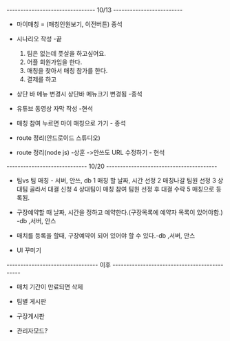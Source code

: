 -------------------------------- 10/13 -------------------------

* 마이매칭 = (매칭인원보기, 이전버튼) 종석
* 시나리오 작성 -끝
  1. 팀은 없는데 풋살을 하고싶어요.
  2. 어플 회원가입을 한다.
  3. 매칭을 찾아서 매칭 참가를 한다.
  4. 결제를 하고 

* 상단 바 메뉴 변경시 상단바 메뉴크기 변경됨 -종석

* 유튜브 동영상 자막 작성 -현석

* 매칭 참여 누르면 마이 매칭으로 가기 - 종석

* route 정리(안드로이드 스튜디오) 

* route 정리(node js) -상훈
 ->안쓰도 URL 수정하기 - 현석
 
----------------------------- 10/20 ----------------------------------------

* 팀vs 팀 매칭 - 서버, 안쓰, db
  1 매칭 할 날짜, 시간 선정
  2 매칭나갈 팀원 선정 
  3 상대팀 골라서 대결 신청
  4 상대팀이 매칭 참여 팀원 선정 후 대결 수락
  5 매칭으로 등록됨.
  
* 구장예약할 때 날짜, 시간을 정하고 예약한다.(구장목록에 예약자 목록이 있어야함.)  -db ,서버, 안스

* 매치를 등록을 할때, 구장예약이 되어 있어야 할 수 있다.-db ,서버, 안스

* UI 꾸미기

--------------------------------- 이후 ---------------------------------------------

* 매치 기간이 만료되면 삭제

* 팀별 게시판

* 구장게시판

* 관리자모드?
